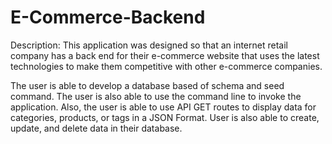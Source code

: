 # E-Commerce-Backend

Description:
This application was designed so that an internet retail company has a back end for their e-commerce website that uses the latest technologies to make them competitive with other e-commerce companies. 

The user is able to develop a database based of schema and seed command. The user is also able to use the command line to invoke the application. Also, the user is able to use API GET routes to display data for categories, products, or tags in a JSON Format. User is also able to create, update, and delete data in their database.
